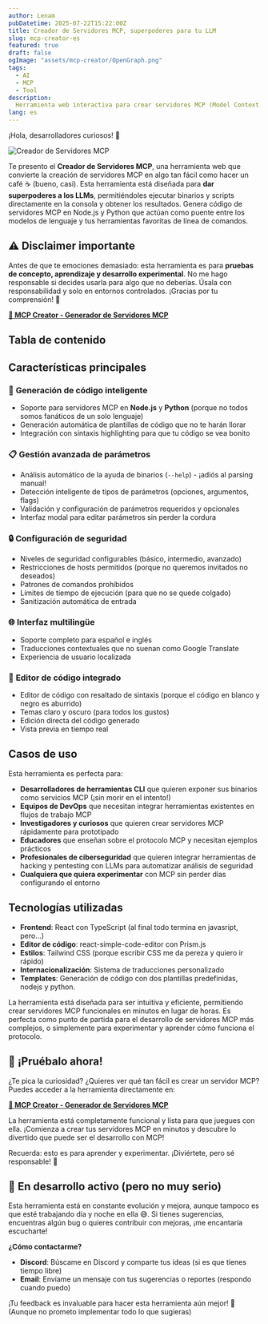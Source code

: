 ```yaml
---
author: Lenam
pubDatetime: 2025-07-22T15:22:00Z
title: Creador de Servidores MCP, superpoderes para tu LLM
slug: mcp-creator-es
featured: true
draft: false
ogImage: "assets/mcp-creator/OpenGraph.png"
tags:
  - AI
  - MCP
  - Tool
description:
  Herramienta web interactiva para crear servidores MCP (Model Context Protocol) personalizados. Permite generar código de servidores MCP en Node.js y Python a partir de la configuración de binarios o scripts existentes, incluyendo gestión de parámetros, configuración de seguridad y validación de entrada.
lang: es
---
```


¡Hola, desarrolladores curiosos! 👋 

![Creador de Servidores MCP](/assets/mcp-creator/OpenGraph.png)

Te presento el **Creador de Servidores MCP**, una herramienta web que convierte la creación de servidores MCP en algo tan fácil como hacer un café ☕ (bueno, casi). Esta herramienta está diseñada para **dar superpoderes a los LLMs**, permitiéndoles ejecutar binarios y scripts directamente en la consola y obtener los resultados. Genera código de servidores MCP en Node.js y Python que actúan como puente entre los modelos de lenguaje y tus herramientas favoritas de línea de comandos.

## ⚠️ Disclaimer importante

Antes de que te emociones demasiado: esta herramienta es para **pruebas de concepto, aprendizaje y desarrollo experimental**. No me hago responsable si decides usarla para algo que no deberías. Úsala con responsabilidad y solo en entornos controlados. ¡Gracias por tu comprensión! 🙏

**[🔗 MCP Creator - Generador de Servidores MCP](/es/mcp-creator/)**

## Tabla de contenido 

## Características principales

### 🔧 **Generación de código inteligente**
- Soporte para servidores MCP en **Node.js** y **Python** (porque no todos somos fanáticos de un solo lenguaje)
- Generación automática de plantillas de código que no te harán llorar
- Integración con sintaxis highlighting para que tu código se vea bonito

### 📋 **Gestión avanzada de parámetros**
- Análisis automático de la ayuda de binarios (`--help`) - ¡adiós al parsing manual!
- Detección inteligente de tipos de parámetros (opciones, argumentos, flags)
- Validación y configuración de parámetros requeridos y opcionales
- Interfaz modal para editar parámetros sin perder la cordura

### 🔒 **Configuración de seguridad**
- Niveles de seguridad configurables (básico, intermedio, avanzado)
- Restricciones de hosts permitidos (porque no queremos invitados no deseados)
- Patrones de comandos prohibidos
- Límites de tiempo de ejecución (para que no se quede colgado)
- Sanitización automática de entrada

### 🌐 **Interfaz multilingüe**
- Soporte completo para español e inglés
- Traducciones contextuales que no suenan como Google Translate
- Experiencia de usuario localizada

### 🎨 **Editor de código integrado**
- Editor de código con resaltado de sintaxis (porque el código en blanco y negro es aburrido)
- Temas claro y oscuro (para todos los gustos)
- Edición directa del código generado
- Vista previa en tiempo real

## Casos de uso

Esta herramienta es perfecta para:

- **Desarrolladores de herramientas CLI** que quieren exponer sus binarios como servicios MCP (¡sin morir en el intento!)
- **Equipos de DevOps** que necesitan integrar herramientas existentes en flujos de trabajo MCP
- **Investigadores y curiosos** que quieren crear servidores MCP rápidamente para prototipado
- **Educadores** que enseñan sobre el protocolo MCP y necesitan ejemplos prácticos
- **Profesionales de ciberseguridad** que quieren integrar herramientas de hacking y pentesting con LLMs para automatizar análisis de seguridad
- **Cualquiera que quiera experimentar** con MCP sin perder días configurando el entorno

## Tecnologías utilizadas

- **Frontend**: React con TypeScript (al final todo termina en javasript, pero...)
- **Editor de código**: react-simple-code-editor con Prism.js
- **Estilos**: Tailwind CSS (porque escribir CSS me da pereza y quiero ir rápido)
- **Internacionalización**: Sistema de traducciones personalizado
- **Templates**: Generación de código con dos plantillas predefinidas, nodejs y python.

La herramienta está diseñada para ser intuitiva y eficiente, permitiendo crear servidores MCP funcionales en minutos en lugar de horas. Es perfecta como punto de partida para el desarrollo de servidores MCP más complejos, o simplemente para experimentar y aprender cómo funciona el protocolo.

## 🚀 **¡Pruébalo ahora!**

¿Te pica la curiosidad? ¿Quieres ver qué tan fácil es crear un servidor MCP? Puedes acceder a la herramienta directamente en:

**[🔗 MCP Creator - Generador de Servidores MCP](/es/mcp-creator/)**

La herramienta está completamente funcional y lista para que juegues con ella. ¡Comienza a crear tus servidores MCP en minutos y descubre lo divertido que puede ser el desarrollo con MCP!

Recuerda: esto es para aprender y experimentar. ¡Diviértete, pero sé responsable! 🎉

## 🚧 **En desarrollo activo (pero no muy serio)**

Esta herramienta está en constante evolución y mejora, aunque tampoco es que esté trabajando día y noche en ella 😅. Si tienes sugerencias, encuentras algún bug o quieres contribuir con mejoras, ¡me encantaría escucharte!

**¿Cómo contactarme?**
- **Discord**: Búscame en Discord y comparte tus ideas (si es que tienes tiempo libre)
- **Email**: Envíame un mensaje con tus sugerencias o reportes (respondo cuando puedo)

¡Tu feedback es invaluable para hacer esta herramienta aún mejor! 🚀 (Aunque no prometo implementar todo lo que sugieras)
